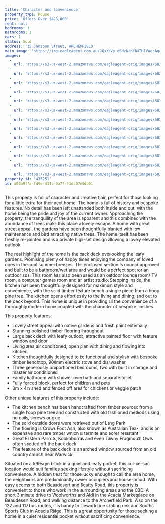 ```yaml
---
title: 'Character and Convenience'
property_type: House
price: 'Offers Over $428,000'
rent: null
bedrooms: 3
bathrooms: 1
cars: 1
status: Sold
address: '25 Janzoon Street, ARCHERFIELD'
main_image: 'https://img.eagleagent.com.au/JQxXnVp_o6dzNaKfN8THlVWecAg=/1280x854/smart/https://s3-us-west-2.amazonaws.com/eagleagent-orig/images/6822242/129139746-image-M.jpg'
images:
  -
    url: 'https://s3-us-west-2.amazonaws.com/eagleagent-orig/images/6822254/129139746-image-L.jpg'
  -
    url: 'https://s3-us-west-2.amazonaws.com/eagleagent-orig/images/6822253/129139746-image-K.jpg'
  -
    url: 'https://s3-us-west-2.amazonaws.com/eagleagent-orig/images/6822252/129139746-image-J.jpg'
  -
    url: 'https://s3-us-west-2.amazonaws.com/eagleagent-orig/images/6822251/129139746-image-I.jpg'
  -
    url: 'https://s3-us-west-2.amazonaws.com/eagleagent-orig/images/6822250/129139746-image-H.jpg'
  -
    url: 'https://s3-us-west-2.amazonaws.com/eagleagent-orig/images/6822249/129139746-image-G.jpg'
  -
    url: 'https://s3-us-west-2.amazonaws.com/eagleagent-orig/images/6822248/129139746-image-F.jpg'
  -
    url: 'https://s3-us-west-2.amazonaws.com/eagleagent-orig/images/6822247/129139746-image-E.jpg'
  -
    url: 'https://s3-us-west-2.amazonaws.com/eagleagent-orig/images/6822246/129139746-image-D.jpg'
  -
    url: 'https://s3-us-west-2.amazonaws.com/eagleagent-orig/images/6822245/129139746-image-C.jpg'
  -
    url: 'https://s3-us-west-2.amazonaws.com/eagleagent-orig/images/6822244/129139746-image-B.jpg'
  -
    url: 'https://s3-us-west-2.amazonaws.com/eagleagent-orig/images/6822243/129139746-image-A.jpg'
  -
    url: 'https://s3-us-west-2.amazonaws.com/eagleagent-orig/images/6822242/129139746-image-M.jpg'
property_id: '435251'
id: a00a9f7a-fd9e-411c-9a77-f1dc07e4db01
---
```

This property is full of character and creative flair, perfect for those looking for a little extra for their next home. The home is full of history and bespoke features. No detail has been left unattended both inside and out, with the home being the pride and joy of the current owner. Approaching the property, the tranquility of the area is apparent and this combined with the abundance of trees make this place a lovely escape. A home with great street appeal, the gardens have been thoughtfully planted with low maintenance and bird attracting native trees. The home itself has been freshly re-painted and is a private high-set design allowing a lovely elevated outlook.

The real highlight of the home is the back deck overlooking the leafy gardens. Promising plenty of happy times enjoying the company of loved ones in the cool summer breezes. The enclosed section is council approved and built to be a bathroom/wet area and would be a perfect spot for an outdoor spa. This room has also been used as an outdoor lounge room/ TV room, a computer games room and an artist studio. Stepping inside, the kitchen has been thoughtfully designed for maximum style and convenience, with the solid timber feature bench a single piece from a hoop pine tree. The kitchen opens effortlessly to the living and dining, and out to the deck beyond. This home is unique in providing all the convenience of a thoroughly modern home coupled with the character of bespoke finishes.

This property features:

*  Lovely street appeal with native gardens and fresh paint externally
*  Stunning polished timber flooring throughout
*  Large back deck with leafy outlook, attractive painted floor with feature window and door
*  Living area air conditioned, open plan with dining and flowing into kitchen
*  Kitchen thoughtfully designed to be functional and stylish with bespoke timber benchtop, 900mm electric stove and dishwasher
*  Three generously proportioned bedrooms, two with built in storage and master air conditioned
*  Family bathroom with shower over bath and separate toilet
*  Fully fenced block, perfect for children and pets
*  3m x 4m shed and fenced off area for chickens or veggie patch

Other unique features of this property include:

*  The kitchen bench has been handcrafted from timber sourced from a single hoop pine tree and constructed with old fashioned methods using no nails, screws or glue
*  The solid outside doors were retrieved out of Lang Park
*  The flooring is Crows Foot Ash, also known as Australian Teak, and is an expensive and rare timber which is termite and borer resistant
*  Great Eastern Parrots, Kookaburras and even Tawny Frogmouth Owls often spotted off the back deck
*  The feature of the back deck is an arched window sourced from an old country church near Warwick

Situated on a 599sqm block in a quiet and leafy pocket, this cul-de-sac location would suit families seeking lifestyle without sacrificing convenience. A hidden treat for those lucky enough to call the area home, the neighbours are predominantly owner occupiers and house-proud. With easy access to both Beaudesert and Beatty Road, this property is convenient to those who work in the surrounding areas and the CBD. A short 3 minute drive to Woolworths and Aldi in the Acacia Marketplace on Beaudesert Road, and walking distance to the Archerfield Park. Also on the 122 and 117 bus routes, it is handy to Iceworld ice skating rink and Souths Sports Club in Acacia Ridge. This is a great opportunity for those seeking a home in a quiet residential pocket without sacrificing convenience.